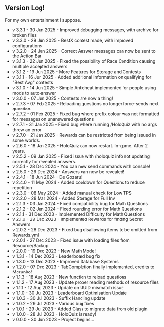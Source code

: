 ## Version Log!
For my own entertainment I suppose.

- v 3.3.1 - 30 Jun 2025 - Improved debugging messages, with archive for broken files
- v 3.3.0 - 29 Jun 2025 - BestX contest made, with improved configurations
- v 3.2.0 - 24 Jun 2025 - Correct Answer messages can now be sent to the Action Bar
- v 3.1.3 - 22 Jun 2025 - Fixed the possibility of Race Condition causing multiple accepted answers
- v 3.1.2 - 19 Jun 2025 - More Features for Storage and Contests
- v 3.1.1 - 16 Jun 2025 - Added additional information on qualifying for "Best Avg" contests
- v 3.1.0 - 14 Jun 2025 - Simple Anticheat implemented for people using mods to auto-answer
- v 3.0.0 - 07 Jun 2025 - Contests are now a thing!
- v 2.7.3 - 07 Feb 2025 - Reloading questions no longer force-sends next question.
- v 2.7.2 - 01 Feb 2025 - Fixed bug where prefix colour was not formatted for messages on unanswered questions
- v 2.7.1 - 31 Jan 2025 - Fixed bug where running /HoloQuiz with no args threw an error
- v 2.7.0 - 21 Jan 2025 - Rewards can be restricted from being issued in some worlds.
- v 2.6.0 - 18 Jan 2025 - HoloQuiz can now restart. In-game. After 2 years.
- v 2.5.2 - 09 Jan 2025 - Fixed issue with /holoquiz info not updating correctly for revealed answers.
- v 2.5.1 - 28 Dec 2024 - You can now send commands with console!
- v 2.5.0 - 26 Dec 2024 - Answers can now be revealed!
- v 2.4.1 - 18 Jun 2024 - De Gozaru!
- v 2.4.0 - 11 May 2024 - Added cooldown for Questions to reduce repetition
- v 2.3.0 - 08 May 2024 - Added manual check for Low TPS
- v 2.2.0 - 28 Mar 2024 - Added Storage for Full Inv
- v 2.1.3 - 03 Jan 2024 - Fixed compatibility bug for Math Questions
- v 2.1.2 - 02 Jan 2024 - Fixed rounding error for Math Questions
- v 2.1.1 - 31 Dec 2023 - Implemented Difficulty for Math Questions
- v 2.1.0 - 29 Dec 2023 - Implemented Rewards for finding Secret Answers
- v 2.0.2 - 28 Dec 2023 - Fixed bug disallowing items to be omitted from Rewards.yml
- v 2.0.1 - 27 Dec 2023 - Fixed issue with loading files from Resource/Backup
- v 2.0.0 - 19 Dec 2023 - New Math Mode!
- v 1.3.1 - 14 Dec 2023 - Leaderboard bug fix
- v 1.3.0 - 13 Dec 2023 - Improved Database Systems
- v 1.2.0 - 07 Dec 2023 - TabCompletion finally implemented, credits to Merunko!
- v 1.1.3 - 18 Aug 2023 - New function to reload questions
- v 1.1.2 - 17 Aug 2023 - Update proper reading methods of resource files
- v 1.1.1 - 12 Aug 2023 - Update on UUID mismatch issue
- v 1.1.0 - 30 Jul 2023 - Leaderboard Optimisation Update
- v 1.0.3 - 30 Jul 2023 - Suffix Handling update
- v 1.0.2 - 29 Jul 2023 - Various bug fixes
- v 1.0.1 - 29 Jul 2023 - Added Class to migrate data from old plugin
- v 1.0.0 - 28 Jul 2023 - HoloQuiz is ready!
- v 0.0.0 - 30 Jun 2023 - Project begins...






